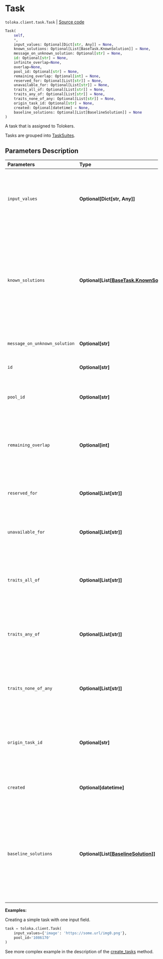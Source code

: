 # Task
`toloka.client.task.Task` | [Source code](https://github.com/Toloka/toloka-kit/blob/v1.2.1/src/client/task.py#L54)

```python
Task(
    self,
    *,
    input_values: Optional[Dict[str, Any]] = None,
    known_solutions: Optional[List[BaseTask.KnownSolution]] = None,
    message_on_unknown_solution: Optional[str] = None,
    id: Optional[str] = None,
    infinite_overlap=None,
    overlap=None,
    pool_id: Optional[str] = None,
    remaining_overlap: Optional[int] = None,
    reserved_for: Optional[List[str]] = None,
    unavailable_for: Optional[List[str]] = None,
    traits_all_of: Optional[List[str]] = None,
    traits_any_of: Optional[List[str]] = None,
    traits_none_of_any: Optional[List[str]] = None,
    origin_task_id: Optional[str] = None,
    created: Optional[datetime] = None,
    baseline_solutions: Optional[List[BaselineSolution]] = None
)
```

A task that is assigned to Tolokers.


Tasks are grouped into [TaskSuites](toloka.client.task_suite.TaskSuite.md).

## Parameters Description

| Parameters | Type | Description |
| :----------| :----| :-----------|
`input_values`|**Optional\[Dict\[str, Any\]\]**|<p>A dictionary with input data for a task. Input field names are keys in the dictionary.</p>
`known_solutions`|**Optional\[List\[[BaseTask.KnownSolution](toloka.client.task.BaseTask.KnownSolution.md)\]\]**|<p>A list of all responses considered correct. It is used with control and training tasks. If there are several output fields, then you must specify all their correct combinations.</p>
`message_on_unknown_solution`|**Optional\[str\]**|<p>A hint used in training tasks.</p>
`id`|**Optional\[str\]**|<p>The ID of a task.</p>
`pool_id`|**Optional\[str\]**|<p>The ID of the pool that the task belongs to.</p>
`remaining_overlap`|**Optional\[int\]**|<p>The number of times left for this task to be assigned to Tolokers. Read-only field.</p>
`reserved_for`|**Optional\[List\[str\]\]**|<p>IDs of Tolokers who have access to the task.</p>
`unavailable_for`|**Optional\[List\[str\]\]**|<p>IDs of Tolokers who don't have access to the task.</p>
`traits_all_of`|**Optional\[List\[str\]\]**|<p>The task can be assigned to Tolokers who have all of the specified traits.</p>
`traits_any_of`|**Optional\[List\[str\]\]**|<p>The task can be assigned to Tolokers who have any of the specified traits.</p>
`traits_none_of_any`|**Optional\[List\[str\]\]**|<p>The task can not be assigned to Tolokers who have any of the specified traits.</p>
`origin_task_id`|**Optional\[str\]**|<p>The ID of a parent task. This parameter is set if the task was created by copying.</p>
`created`|**Optional\[datetime\]**|<p>The UTC date and time when the task was created.</p>
`baseline_solutions`|**Optional\[List\[[BaselineSolution](toloka.client.task.Task.BaselineSolution.md)\]\]**|<p>Preliminary responses for dynamic overlap and aggregation of results by skill. They are used to calculate a confidence level of the first responses from Toloker.</p>

**Examples:**

Creating a simple task with one input field.

```python
task = toloka.client.Task(
    input_values={'image': 'https://some.url/img0.png'},
    pool_id='1086170'
)
```

See more complex example in the description of the [create_tasks](toloka.client.TolokaClient.create_tasks.md) method.
